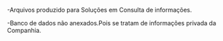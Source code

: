 -Arquivos produzido para Soluções em Consulta de informações.


-Banco de dados não anexados.Pois se tratam de informações privada da Companhia.